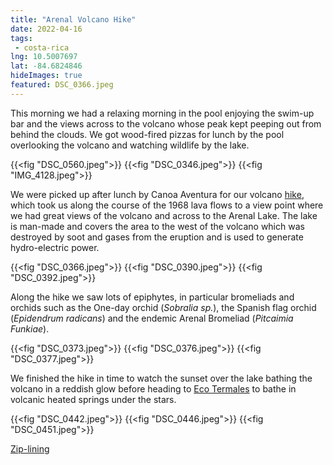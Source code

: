 ```yaml
---
title: "Arenal Volcano Hike"
date: 2022-04-16
tags: 
 - costa-rica
lng: 10.5007697
lat: -84.6824846
hideImages: true
featured: DSC_0366.jpeg
---
```



This morning we had a relaxing morning in the pool enjoying the swim-up bar and the views across to the volcano whose peak kept peeping out from behind the clouds. We got wood-fired pizzas for lunch by the pool overlooking the volcano and watching wildlife by the lake.

{{<fig "DSC_0560.jpeg">}}
{{<fig "DSC_0346.jpeg">}}
{{<fig "IMG_4128.jpeg">}}


We were picked up after lunch by Canoa Aventura for our volcano [hike](https://www.strava.com/activities/6993955897), which took us along the course of the 1968 lava flows to a view point where we had great views of the volcano and across to the Arenal Lake. The lake is man-made and covers the area to the west of the volcano which was destroyed by soot and gases from the eruption and is used to generate hydro-electric power. 


{{<fig "DSC_0366.jpeg">}}
{{<fig "DSC_0390.jpeg">}}
{{<fig "DSC_0392.jpeg">}}


Along the hike we saw lots of epiphytes, in particular bromeliads and orchids such as the One-day orchid (_Sobralia sp._), the Spanish flag orchid (_Epidendrum radicans_) and the endemic Arenal Bromeliad (_Pitcaimia Funkiae_). 

{{<fig "DSC_0373.jpeg">}}
{{<fig "DSC_0376.jpeg">}}
{{<fig "DSC_0377.jpeg">}}

We finished the hike in time to watch the sunset over the lake bathing the volcano in a reddish glow before heading to [Eco Termales](https://ecotermalesfortuna.cr) to bathe in volcanic heated springs under the stars.

{{<fig "DSC_0442.jpeg">}}
{{<fig "DSC_0446.jpeg">}}
{{<fig "DSC_0451.jpeg">}}

<a href="/blog/2022/zip-lining-arenal">Zip-lining</a>

